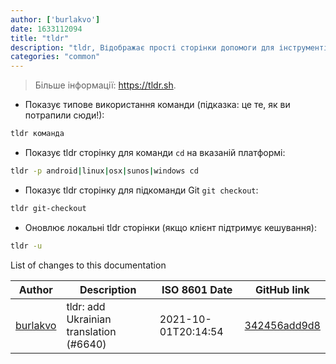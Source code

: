 ```yaml
---
author: ['burlakvo']
date: 1633112094
title: "tldr"
description: "tldr, Відображає прості сторінки допомоги для інструментів командного рядка з проекту tldr-pages"
categories: "common"
---
```

> Більше інформації: <https://tldr.sh>.

- Показує типове використання команди (підказка: це те, як ви потрапили сюди!):

```bash
tldr команда
```

- Показує tldr сторінку для команди `cd` на вказаній платформі:

```bash
tldr -p android|linux|osx|sunos|windows cd
```

- Показує tldr сторінку для підкоманди Git `git checkout`:

```bash
tldr git-checkout
```

- Оновлює локальні tldr сторінки (якщо клієнт підтримує кешування):

```bash
tldr -u
```
List of changes to this documentation


Author | Description | ISO 8601 Date | GitHub link
------|-----|-----|-----
[burlakvo](mailto:48330319+burlakvo@users.noreply.github.com) | tldr: add Ukrainian translation (#6640) | 2021-10-01T20:14:54 | [342456add9d8](https://github.com/tldr-pages/tldr/commit/342456add9d8cf113557a60ba836ea7532f656b6)

